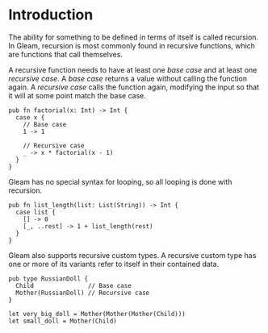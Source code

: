 # Introduction

The ability for something to be defined in terms of itself is called recursion. In Gleam, recursion is most commonly found in recursive functions, which are functions that call themselves.

A recursive function needs to have at least one _base case_ and at least one _recursive case_. A _base case_ returns a value without calling the function again. A _recursive case_ calls the function again, modifying the input so that it will at some point match the base case.

```gleam
pub fn factorial(x: Int) -> Int {
  case x {
    // Base case
    1 -> 1

    // Recursive case
    _ -> x * factorial(x - 1)
  }
}
```

Gleam has no special syntax for looping, so all looping is done with recursion.

```gleam
pub fn list_length(list: List(String)) -> Int {
  case list {
    [] -> 0
    [_, ..rest] -> 1 + list_length(rest)
  }
}
```

Gleam also supports recursive custom types. A recursive custom type has one or more of its variants refer to itself in their contained data.

```gleam
pub type RussianDoll {
  Child               // Base case
  Mother(RussianDoll) // Recursive case
}
```
```gleam
let very_big_doll = Mother(Mother(Mother(Child)))
let small_doll = Mother(Child)
```
